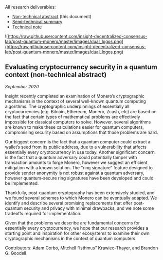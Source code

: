 All research deliverables:
- [Non-technical abstract](https://github.com/insight-decentralized-consensus-lab/post-quantum-monero/blob/master/writeups/nontechnical_abstract.MD) (this document)
- [Semi-technical summary](https://github.com/insight-decentralized-consensus-lab/post-quantum-monero/blob/master/writeups/semitechnical_summary.MD)
- [Technical note](https://github.com/insight-decentralized-consensus-lab/post-quantum-monero/blob/master/writeups/technical_note.pdf)

![https://raw.githubusercontent.com/insight-decentralized-consensus-lab/post-quantum-monero/master/images/dual_logos.png](https://raw.githubusercontent.com/insight-decentralized-consensus-lab/post-quantum-monero/master/images/dual_logos.png)

## Evaluating cryptocurrency security in a quantum context (non-technical abstract)

_September 2020_

Insight recently completed an examination of Monero’s cryptographic mechanisms in the context of several well-known quantum computing algorithms. The cryptographic underpinnings of essentially all cryptocurrencies (e.g. Bitcoin, Ethereum, Monero, Zcash, etc) are based on the fact that certain types of mathematical problems are effectively impossible for classical computers to solve. However, several algorithms are known to make these calculations easier for quantum computers, compromising security based on assumptions that those problems are hard.

Our biggest concern is the fact that a quantum computer could extract a wallet’s seed from its public address, due to a vulnerability that affects essentially every cryptocurrency in use today. Another significant concern is the fact that a quantum adversary could potentially tamper with transaction amounts to forge Monero, however we suggest an efficient mitigation with a known solution. The “ring signature” feature designed to provide sender anonymity is not robust against a quantum adversary, however quantum-secure ring signatures have been developed and could be implemented.

Thankfully, post-quantum cryptography has been extensively studied, and we found several schemes to which Monero can be eventually adapted. We identify and describe several promising replacements that offer post-quantum security and privacy with minimal drawbacks, and we note some tradeoffs required for implementation.

Given that the problems we describe are fundamental concerns for essentially every cryptocurrency, we hope that our research provides a starting point and inspiration for other ecosystems to examine their own cryptographic mechanisms in the context of quantum computers.

Contributors: Adam Corbo, Mitchell “Isthmus” Krawiec-Thayer, and Brandon G. Goodell
